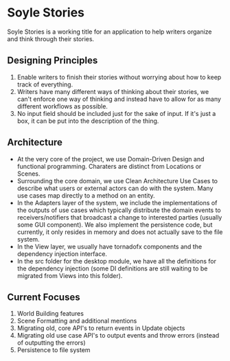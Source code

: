 # Soyle Stories
Soyle Stories is a working title for an application to help writers organize and think through their stories.

## Designing Principles
1. Enable writers to finish their stories without worrying about how to keep track of everything.
2. Writers have many different ways of thinking about their stories, we can't enforce one way of thinking and instead have to allow for as many different workflows as possible.
3. No input field should be included just for the sake of input.  If it's just a box, it can be put into the description of the thing.

## Architecture
- At the very core of the project, we use Domain-Driven Design and functional programming.  Charaters are distinct from Locations or Scenes.
- Surrounding the core domain, we use Clean Architecture Use Cases to describe what users or external actors can do with the system.  Many use cases map directly to a method on an entity.
- In the Adapters layer of the system, we include the implementations of the outputs of use cases which typically distribute the domain events to receivers/notifiers that broadcast a change to interested parties (usually some GUI component).  We also implement the persistence code, but currently, it only resides in memory and does not actually save to the file system.
- In the View layer, we usually have tornadofx components and the dependency injection interface.
- In the src folder for the desktop module, we have all the definitions for the dependency injection (some DI definitions are still waiting to be migrated from Views into this folder).

## Current Focuses
1. World Building features
2. Scene Formatting and additional mentions
3. Migrating old, core API's to return events in Update objects
4. Migrating old use case API's to output events and throw errors (instead of outputting the errors)
5. Persistence to file system
